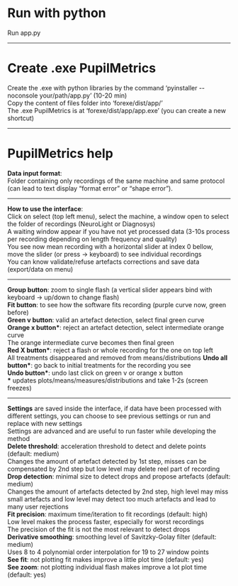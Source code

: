 # Run with python

Run app.py

----------------------

# Create .exe PupilMetrics

Create the .exe with python libraries by the command ‘pyinstaller --noconsole your/path/app.py’ (10-20 min)  
Copy the content of files folder into ‘forexe/dist/app/’  
The .exe PupilMetrics is at ‘forexe/dist/app/app.exe’ (you can create a new shortcut)  

----------------------

# PupilMetrics help

__Data input format__:  
Folder containing only recordings of the same machine and same protocol (can lead to text display “format error” or “shape error”). 

-----------
__How to use the interface__:  
Click on select (top left menu), select the machine, a window open to select the folder of recordings (NeuroLight or Diagnosys)  
A waiting window appear if you have not yet processed data (3-10s process per recording depending on length frequency and quality)  
You see now mean recording with a horizontal slider at index 0 bellow, move the slider (or press -> keyboard) to see individual recordings  
You can know validate/refuse artefacts corrections and save data (export/data on menu)  

-----------
__Group button__: zoom to single flash (a vertical slider appears bind with keyboard -> up/down to change flash)  
__Fit button__: to see how the software fits recording (purple curve now, green before)  
__Green v button__: valid an artefact detection, select final green curve  
__Orange x button*__: reject an artefact detection, select intermediate orange curve  
The orange intermediate curve becomes then final green  
__Red X button*__: reject a flash or whole recording for the one on top left  
All treatments disappeared and removed from means/distributions 
__Undo all button*__: go back to initial treatments for the recording you see  
__Undo button*__: undo last click on green v or orange x button  
__*__ updates plots/means/measures/distributions and take 1-2s (screen freezes)  

----------- 
__Settings__ are saved inside the interface, if data have been processed with different settings, you can choose to see previous settings or run and replace with new settings  
Settings are advanced and are useful to run faster while developing the method  
__Delete threshold__: acceleration threshold to detect and delete points (default: medium)  
Changes the amount of artefact detected by 1st step, misses can be compensated by 2nd step but low level may delete reel part of recording
__Drop detection__: minimal size to detect drops and propose artefacts (default: medium)  
Changes the amount of artefacts detected by 2nd step, high level may miss small artefacts and low level may detect too much artefacts and lead to many user rejections  
__Fit precision__: maximum time/iteration to fit recordings (default: high)  
Low level makes the process faster, especially for worst recordings  
The precision of the fit is not the most relevant to detect drops  
__Derivative smoothing__: smoothing level of Savitzky-Golay filter (default: medium)  
Uses 8 to 4 polynomial order interpolation for 19 to 27 window points  
__See fit__: not plotting fit makes improve a little plot time (default: yes)  
__See zoom__: not plotting individual flash makes improve a lot plot time (default: yes)  
